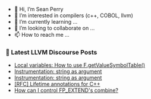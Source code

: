 - 👋 Hi, I’m Sean Perry
- 👀 I’m interested in compilers (c++, COBOL, llvm)
- 🌱 I’m currently learning ...
- 💞️ I’m looking to collaborate on ...
- 📫 How to reach me ...

<!---
s66perry/s66perry is a ✨ special ✨ repository because its `README.md` (this file) appears on your GitHub profile.
You can click the Preview link to take a look at your changes.
--->
### 📕 Latest LLVM Discourse Posts

<!-- DISCOURSE-LLVM:START -->
- [Local variables: How to use F.getValueSymbolTable&lpar;&rpar;](https://discourse.llvm.org/t/local-variables-how-to-use-f-getvaluesymboltable/62013#post_4)
- [Instrumentation: string as argument](https://discourse.llvm.org/t/instrumentation-string-as-argument/62014#post_2)
- [Instrumentation: string as argument](https://discourse.llvm.org/t/instrumentation-string-as-argument/62014#post_1)
- [[RFC] Lifetime annotations for C++](https://discourse.llvm.org/t/rfc-lifetime-annotations-for-c/61377?page=3#post_49)
- [How can I control FP_EXTEND&#39;s combine?](https://discourse.llvm.org/t/how-can-i-control-fp-extends-combine/62009#post_3)
<!-- DISCOURSE-LLVM:END -->
